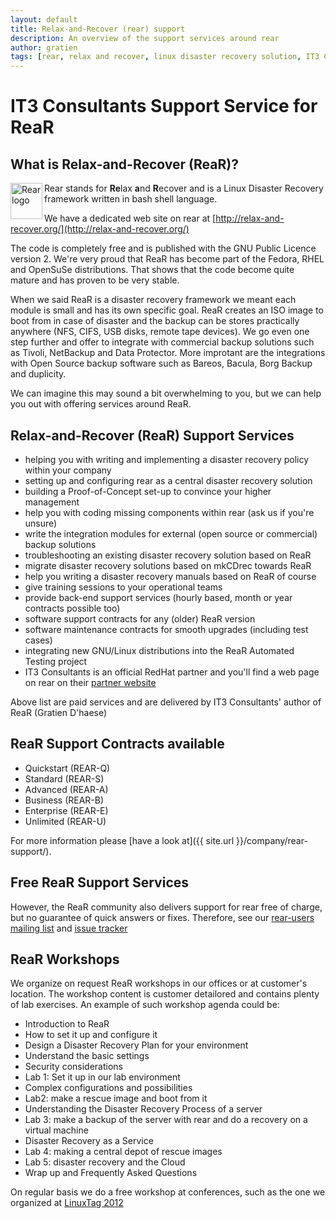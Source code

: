 ```yaml
---
layout: default
title: Relax-and-Recover (rear) support
description: An overview of the support services around rear
author: gratien
tags: [rear, relax and recover, linux disaster recovery solution, IT3 Consultants, GPL]
---
```


# IT3 Consultants Support Service for ReaR

## What is Relax-and-Recover (ReaR)?

<img src="{{ site.url }}/images/logo/rear_logo_100.png" width="51" height="58" border="0" align="left" alt="Rear logo" />
Rear stands for <strong>Re</strong>lax <strong>a</strong>nd <strong>R</strong>ecover and is a Linux Disaster Recovery framework written in bash shell language.

We have a dedicated web site on rear at [http://relax-and-recover.org/](http://relax-and-recover.org/)

The code is completely free and is published with the GNU Public Licence version 2. We're very proud that ReaR has become part of the Fedora, RHEL and OpenSuSe distributions.  That shows that the code become quite mature and has proven to be very stable.

When we said ReaR is a disaster recovery framework we meant each module is small and has its own specific goal. ReaR creates an ISO image to boot from in case of disaster and the backup can be stores practically anywhere (NFS, CIFS, USB disks, remote tape devices). We go even one step further and offer to integrate with commercial backup solutions such as Tivoli, NetBackup and Data Protector. More improtant are the integrations with Open Source backup software such as Bareos, Bacula, Borg Backup and duplicity.

We can imagine this may sound a bit overwhelming to you, but we can help you out with offering services around ReaR.

## Relax-and-Recover (ReaR) Support Services

* helping you with writing and implementing a disaster recovery policy within your company
* setting up and configuring rear as a central disaster recovery solution
* building a Proof-of-Concept set-up to convince your higher management
* help you with coding missing components within rear (ask us if you're unsure)
* write the integration modules for external (open source or commercial) backup solutions
* troubleshooting an existing disaster recovery solution based on ReaR
* migrate disaster recovery solutions based on mkCDrec towards ReaR
* help you writing a disaster recovery manuals based on ReaR of course
* give training sessions to your operational teams
* provide back-end support services (hourly based, month or year contracts possible too)
* software support contracts for any (older) ReaR version
* software maintenance contracts for smooth upgrades (including test cases)
* integrating new GNU/Linux distributions into the ReaR Automated Testing project
* IT3 Consultants is an official RedHat partner and you'll find a web page on rear on their [partner website](http://redhat.force.com/finder/PFPartnerDetail?id=0016000000M8PW4AAN)

Above list are paid services and are delivered by IT3 Consultants' author of ReaR (Gratien D'haese)

## ReaR Support Contracts available

* Quickstart (REAR-Q)
* Standard (REAR-S)
* Advanced (REAR-A)
* Business (REAR-B)
* Enterprise (REAR-E)
* Unlimited (REAR-U)

For more information please [have a look at]({{ site.url }}/company/rear-support/).

## Free ReaR Support Services

However, the ReaR community also delivers support for rear free of charge, but no guarantee of quick answers or fixes. Therefore, see our [rear-users mailing list](http://lists.relax-and-recover.org/mailman/listinfo/rear-users) and [issue tracker](https://github.com/rear/rear/issues)

## ReaR Workshops

We organize on request ReaR workshops in our offices or at customer's location. The workshop content is customer detailored and contains plenty of lab exercises. An example of such workshop agenda could be:

-	Introduction to ReaR
-	How to set it up and configure it
-	Design a Disaster Recovery Plan for your environment
-	Understand the basic settings
-	Security considerations
-	Lab 1: Set it up in our lab environment
-	Complex configurations and possibilities
-	Lab2: make a rescue image and boot from it
-	Understanding the Disaster Recovery Process of a server
-	Lab 3: make a backup of the server with rear and do a recovery on a virtual machine
-	Disaster Recovery as a Service
-	Lab 4: making a central depot of rescue images
-	Lab 5: disaster recovery and the Cloud
-	Wrap up and Frequently Asked Questions


On regular basis we do a free workshop at conferences, such as the one we organized at [LinuxTag 2012](http://www.linuxtag.org/2012/de/program/workshops/workshops/vortragsdetails-talkid701.html)
